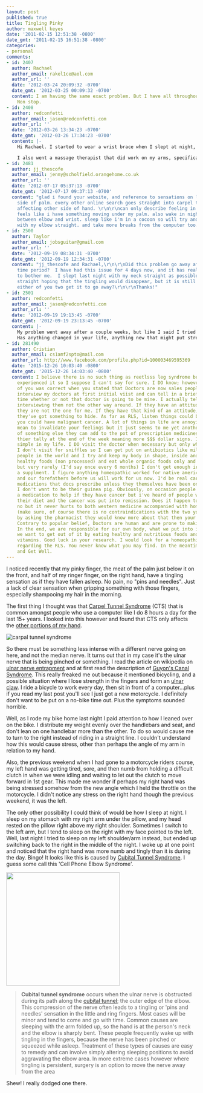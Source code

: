 ```yaml
---
layout: post
published: true
title: Tingling Pinky
author: maxwell keyes
date: '2011-02-15 12:51:38 -0800'
date_gmt: '2011-02-15 16:51:38 -0800'
categories:
- personal
comments:
- id: 2407
  author: Rachael
  author_email: rakel1ce@aol.com
  author_url: ''
  date: '2012-03-24 20:09:32 -0700'
  date_gmt: '2012-03-25 00:09:32 -0700'
  content: I am having the same exact problem. But I have all throughout the day.
    Non stop.
- id: 2408
  author: redconfetti
  author_email: jason@redconfetti.com
  author_url: ''
  date: '2012-03-26 13:34:23 -0700'
  date_gmt: '2012-03-26 17:34:23 -0700'
  content: |-
    Hi Rachael. I started to wear a wrist brace when I slept at night, and this helped greatly. I think that my wrist or arm would contort in stressful ways when I slept, like a muscular cramping in response to the new events such as using the clutch on my motorcycle extensively. The wrist brace stopped this from happening too much.

    I also went a massage therapist that did work on my arms, specifically the forearms, and this contributed to the issues with sensation in my hand going away.
- id: 2481
  author: jj_thescofe
  author_email: jenny@scholfield.orangehome.co.uk
  author_url: ''
  date: '2012-07-17 05:37:13 -0700'
  date_gmt: '2012-07-17 09:37:13 -0700'
  content: "glad i found your website, and reference to sensations on little finger
    side of palm. every other online search goes straight into carpel tunnel syndrome
    affecting other side of hand. \r\n\r\ncan only describe feeling in palm as rippling.
    feels like i have something moving under my palm. also wake in night with pain
    between elbow and wrist. sleep like i'm in a cocoon so will try and sleep tonight
    with my elbow straight. and take more breaks from the computer too."
- id: 2500
  author: Taylor
  author_email: jobsguitar@gmail.com
  author_url: ''
  date: '2012-09-19 08:34:31 -0700'
  date_gmt: '2012-09-19 12:34:31 -0700'
  content: "jj_thescofe and Rachael,\r\n\r\nDid this problem go away after a short
    time period?  I have had this issue for 4 days now, and it has really started
    to bother me.  I slept last night with my neck straight as possible and my arm
    straight hoping that the tingling would disappear, but it is still present.  Did
    either of you two get it to go away?\r\n\r\nThanks!"
- id: 2501
  author: redconfetti
  author_email: jason@redconfetti.com
  author_url: ''
  date: '2012-09-19 19:13:45 -0700'
  date_gmt: '2012-09-19 23:13:45 -0700'
  content: |-
    My problem went away after a couple weeks, but like I said I tried various things to alleviate the tingling (wrist brace, massage, sleeping position). Also getting used to the motorcycle clutch was part of this.
    Has anything changed in your life, anything new that might put stress or cause changes in your neck, shoulders, or arms, which might be putting pressure on nerves?
- id: 281490
  author: Cristian
  author_email: cs1amf2spto@mail.com
  author_url: http://www.facebook.com/profile.php?id=100003469595369
  date: '2015-12-26 10:03:40 -0800'
  date_gmt: '2015-12-26 14:03:40 -0800'
  content: I believe there is no such thing as reetlsss leg syndrome but I've never
    experienced it so I suppose I can't say for sure. I DO know; however, that one
    of you was correct when you stated that Doctors are now sales people. I usually
    interview my doctors at first initial viist and can tell in a brief period of
    time whether or not that doctor is going to be mine. I actually tell them, I'm
    interviewing them not the other way around. If they have an attitude about it,
    they are not the one for me. If they have that kind of an attitude, then I think
    they've got something to hide. As far as RLS, listen things could be much worse
    you could have malignant cancer. A lot of things in life are annoying, I don't
    mean to invalidate your feelings but it just seems to me yet another diagnosis
    of something else they can add to the pot of prescription medicines to add to
    thier tally at the end of the week meaning more $$$ dollar signs. I keep things
    simple in my life. I DO visit the doctor when necessary but only when very necessary.
    I don't visit for sniffles so I can get put on antibiotics like millions of other
    people in the world and I try and keep my body in shape, inside and out. I eat
    healthy foods (non processed) and eat whole organic foods only and no red meat
    but very rarely (I'd say once every 6 months) I don't get enough iron so I take
    a supplment. I figure anything homeopathic worked for native american indians
    and our forefathers before us will work for us now. I'd be real careful about
    medications that docs prescribe unless they themselves have been on it for sometime.
    I don't want to be their guinea pig. Obviously, on occasion people HAVE to take
    a medication to help if they have cancer but i've heard of people who just changed
    their diet and the cancer was put into remission. Does it happen to everyone,
    no but it never hurts to both western medicine accompanied with homeopathic remedies
    (make sure, of course there is no contraindications with the two you can do that
    by asking the pharmacist they would know more about that then your doc anyway)
    Contrary to popular belief, Doctors are human and are prone to making mistakes.
    In the end, we are responsible for our own body, what we put into it and what
    we want to get out of it by eating healthy and nutritious foods and taking our
    vitamins. Good luck in your research. I would look for a homeopathic remedy first
    regarding the RLS. You never know what you may find. In the meantime, God Bless
    and Get Well.
---
```


I noticed recently that my pinky finger, the meat of the palm just below it on
the front, and half of my ringer finger, on the right hand, have a tingling
sensation as if they have fallen asleep. No pain, no "pins and needles". Just a
lack of clear sensation when gripping something with those fingers, especially
shampooing my hair in the morning.

The first thing I thought was that [Carpel Tunnel
Syndrome](http://en.wikipedia.org/wiki/Carpal_tunnel_syndrome) (CTS) that is
common amongst people who use a computer like I do 8 hours a day for the last
15+ years. I looked into this however and found that CTS only affects the [other
portions of my
hand](http://www.nlm.nih.gov/medlineplus/ency/imagepages/1081.htm).

![carpal tunnel syndrome]({{site.assets.url_prefix}}/images/posts/carpal-tunnel-syndrome.jpg "carpal tunnel syndrome")

So there must be something less intense with a different nerve going on here,
and not the median nerve. It turns out that in my case it's the ulnar nerve that
is being pinched or something. I read the article on wikipedia on [ulnar nerve
entrapment](http://en.wikipedia.org/wiki/Ulnar_nerve_entrapment) and at first
read the description of [Guyon's Canal
Syndrome](http://en.wikipedia.org/wiki/Guyon%27s_canal_syndrome). This really
freaked me out because it mentioned bicycling, and a possible situation where I
lose strength in the fingers and form an [ulnar
claw](http://en.wikipedia.org/wiki/Ulnar_claw). I ride a bicycle to work every
day, then sit in front of a computer...plus if you read my last post you'll see
I just got a new motorcycle. I definitely don't want to be put on a no-bike time
out. Plus the symptoms sounded horrible.

Well, as I rode my bike home last night I paid attention to how I leaned over on
the bike. I distribute my weight evenly over the handlebars and seat, and don't
lean on one handlebar more than the other. To do so would cause me to turn to
the right instead of riding in a straight line. I couldn't understand how this
would cause stress, other than perhaps the angle of my arm in relation to my
hand.

Also, the previous weekend when I had gone to a motorcycle riders course, my
left hand was getting tired, sore, and then numb from holding a difficult clutch
in when we were idling and waiting to let out the clutch to move forward in 1st
gear. This made me wonder if perhaps my right hand was being stressed somehow
from the new angle which I held the throttle on the motorcycle. I didn't notice
any stress on the right hand though the previous weekend, it was the left.

The only other possibility I could think of would be how I sleep at night. I
sleep on my stomach with my right arm under the pillow, and my head rested on
the pillow right above my right shoulder. Sometimes I switch to the left arm,
but I tend to sleep on the right with my face pointed to the left. Well, last
night I tried to sleep on my left shoulder/arm instead, but ended up switching
back to the right in the middle of the night. I woke up at one point and noticed
that the right hand was more numb and tingly than it is during the day. Bingo!
It looks like this is caused by [Cubital Tunnel
Syndrome](http://en.wikipedia.org/wiki/Ulnar_nerve_entrapment#Cubital_Tunnel_Syndrome).
I guess some call this 'Cell Phone Elbow Syndrome'.

[<img title="cubital-tunnel-syndrome" src="{{site.assets.url_prefix}}/images/posts/cubital-tunnel-syndrome.jpg" alt="" width="300" />](http://www.thepicky.com/gadgets/what-is-cell-phone-elbow-syndrome/)

> __Cubital tunnel syndrome__ occurs when the ulnar nerve is obstructed during
its path along the [cubital
tunnel](http://en.wikipedia.org/wiki/Cubital_tunnel); the outer edge of the
elbow. This compression of the nerve often leads to a tingling or 'pins and
needles' sensation in the little and ring fingers. Most cases will be minor and
tend to come and go with time. Common causes are sleeping with the arm folded
up, so the hand is at the person's neck and the elbow is sharply bent. These
people frequently wake up with tingling in the fingers, because the nerve has
been pinched or squeezed while asleep. Treatment of these types of causes are
easy to remedy and can involve simply altering sleeping positions to avoid
aggravating the elbow area. In more extreme cases however where tingling is
persistent, surgery is an option to move the nerve away from the area

Shew! I really dodged one there.
